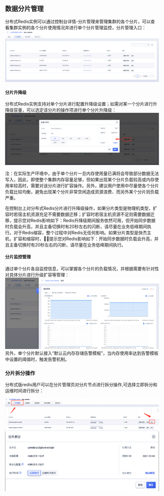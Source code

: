 ## 数据分片管理

分布式Redis实例可以通过控制台详情-分片管理来管理集群的各个分片，可以查看集群实例的各个分片使用情况并进行单个分片管理监控，分片管理入口：
![image](/images/udredis202006001.png)

#### 分片升降级

分布式Redis实例支持对单个分片进行配置升降级设置；如需对某一个分片进行升降级容量，可以选定该分片的操作项进行单个分片升降级：
![image](/images/udredis202006002.png)

注：在实际生产环境中，由于单个分片一旦内存使用量已满将会导致部分数据无法写入，因此，即使整个集群内存容量足够，但如果出现某个分片负载较高或内存使用率较高时，需要对该分片进行扩容操作。另外，建议用户使用中尽量使各个分片负载比较均衡，避免出现某个分片非常空闲造成资源浪费、而另外某个分片则负载严重。

在控制台上对分布式Redis分片进行升降级操作，如果分片类型是物理机类型，扩容时若宿主机资源充足不需要数据迁移；扩容时若宿主机资源不足则需要数据迁移，提示您对Redis影响如下：Redis升降级期间服务依然可用，但开始同步数据时负载会升高，并且主备切换时有20秒左右的闪断，请尽量在业务低峰期间执行。对于Redis缩容，整个过程中对Redis无任何影响。如果分片类型是快杰主机，扩容和缩容时，提示您对Redis影响如下：开始同步数据时负载会升高，并且主备切换时有20秒左右的闪断，请尽量在业务低峰期间执行。

#### 分片监控管理
通过单个分片各自监控信息，可以掌握各个分片的负载情况，并根据需要有针对性对具体分片进行升级扩容等管理：
![image](/images/udredis202006003.png)
另外，单个分片默认接入“默认云内存存储告警模板”，当内存使用率达到告警模板中设置的阈值时，触发告警机制。
### 分片拆分操作

分布式版redis用户可以在分片管理页对分片节点进行拆分操作,可选择立即拆分和运维时间进行拆分：

![image](/images/udredis20211125001.png)
![image](/images/udredis20211125002.png)